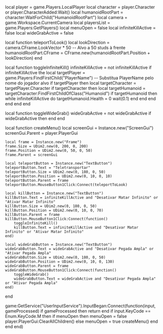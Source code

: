 local player = game.Players.LocalPlayer
local character = player.Character or player.CharacterAdded:Wait()
local humanoidRootPart = character:WaitForChild("HumanoidRootPart")
local camera = game.Workspace.CurrentCamera
local playersList = game.Players:GetPlayers()
local menuOpen = false
local infiniteKillActive = false
local wideGrabActive = false

local function teleportToLook()
    local lookDirection = camera.CFrame.LookVector * 50  -- Alvo a 50 studs à frente
    humanoidRootPart.CFrame = CFrame.new(humanoidRootPart.Position + lookDirection)
end

local function toggleInfiniteKill()
    infiniteKillActive = not infiniteKillActive
    if infiniteKillActive the
        local targetPlayer = game.Players:FindFirstChild("PlayerName")  -- Substitua PlayerName pelo nome do jogador alvo
        if targetPlayer then
            local targetCharacter = targetPlayer.Character
            if targetCharacter then
                local targetHumanoid = targetCharacter:FindFirstChildOfClass("Humanoid")
                if targetHumanoid then
                    while infiniteKillActive do
                        targetHumanoid.Health = 0 
                        wait(0.1) 
                    end
                end
            end
        end
    end
end

local function toggleWideGrab()
    wideGrabActive = not wideGrabActive
    if wideGrabActive then
    end
end

local function createMenu()
    local screenGui = Instance.new("ScreenGui")
    screenGui.Parent = player.PlayerGui
    
    local frame = Instance.new("Frame")
    frame.Size = UDim2.new(0, 200, 0, 200)
    frame.Position = UDim2.new(0, 50, 0, 50)
    frame.Parent = screenGui

    local teleportButton = Instance.new("TextButton")
    teleportButton.Text = "Teletransportar"
    teleportButton.Size = UDim2.new(0, 180, 0, 50)
    teleportButton.Position = UDim2.new(0, 10, 0, 10)
    teleportButton.Parent = frame
    teleportButton.MouseButton1Click:Connect(teleportToLook)

    local killButton = Instance.new("TextButton")
    killButton.Text = infiniteKillActive and "Desativar Matar Infinito" or "Ativar Matar Infinito"
    killButton.Size = UDim2.new(0, 180, 0, 50)
    killButton.Position = UDim2.new(0, 10, 0, 70)
    killButton.Parent = frame
    killButton.MouseButton1Click:Connect(function()
        toggleInfiniteKill()
        killButton.Text = infiniteKillActive and "Desativar Matar Infinito" or "Ativar Matar Infinito"
    end)

    local wideGrabButton = Instance.new("TextButton")
    wideGrabButton.Text = wideGrabActive and "Desativar Pegada Ampla" or "Ativar Pegada Ampla"
    wideGrabButton.Size = UDim2.new(0, 180, 0, 50)
    wideGrabButton.Position = UDim2.new(0, 10, 0, 130)
    wideGrabButton.Parent = frame
    wideGrabButton.MouseButton1Click:Connect(function()
        toggleWideGrab()
        wideGrabButton.Text = wideGrabActive and "Desativar Pegada Ampla" or "Ativar Pegada Ampla"
    end)
end

game:GetService("UserInputService").InputBegan:Connect(function(input, gameProcessed)
    if gameProcessed then return end
    if input.KeyCode == Enum.KeyCode.M then
        if menuOpen then
            menuOpen = false
            player.PlayerGui:ClearAllChildren()
        else
            menuOpen = true
            createMenu()
        end
    end
end)
